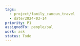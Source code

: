 ```yaml
---
tags:
  - project/family_cancun_travel
  - date/2024-03-14
priority: P1
assignedTo: people/pal
work: ask
status: Todo
---
```


